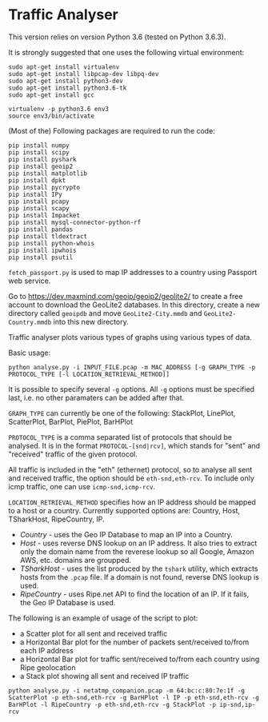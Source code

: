# Traffic Analyser

This version relies on version Python 3.6 (tested on Python 3.6.3).

It is strongly suggested that one uses the following virtual environment:
```
sudo apt-get install virtualenv
sudo apt-get install libpcap-dev libpq-dev
sudo apt-get install python3-dev
sudo apt-get install python3.6-tk
sudo apt-get install gcc

virtualenv -p python3.6 env3
source env3/bin/activate
```

(Most of the) Following packages are required to run the code:
````
pip install numpy
pip install scipy
pip install pyshark
pip install geoip2
pip install matplotlib
pip install dpkt
pip install pycrypto
pip install IPy
pip install pcapy
pip install scapy
pip install Impacket
pip install mysql-connector-python-rf
pip install pandas
pip install tldextract
pip install python-whois
pip install ipwhois
pip install psutil
````

`fetch_passport.py` is used to map IP addresses to a country using Passport web service. 

Go to https://dev.maxmind.com/geoip/geoip2/geolite2/ to create a free account to download the GeoLite2 databases. In this directory, create a new directory called `geoipdb` and move `GeoLite2-City.mmdb` and `GeoLite2-Country.mmdb` into this new directory.

Traffic analyser plots various types of graphs using various types of data.

Basic usage:
```
python analyse.py -i INPUT_FILE.pcap -m MAC_ADDRESS [-g GRAPH_TYPE -p PROTOCOL_TYPE [-l LOCATION_RETRIEVAL_METHOD]]
```

It is possible to specify several `-g` options. All `-g` options must be specified last, i.e. no other paramaters can be added after that.

`GRAPH_TYPE` can currently be one of the following: StackPlot, LinePlot, ScatterPlot, BarPlot, PiePlot, BarHPlot

`PROTOCOL_TYPE` is a comma separated list of protocols that should be analysed. It is in the format `PROTOCOL-[snd|rcv]`, which stands for "sent" and "received" traffic of the given protocol.

All traffic is included in the "eth" (ethernet) protocol, so to analyse all sent and received traffic, the option should be `eth-snd,eth-rcv`. To include only icmp traffic, one can use
`icmp-snd,icmp-rcv`.

`LOCATION_RETRIEVAL_METHOD` specifies how an IP address should be mapped to a host or a country. Currently supported options are: Country, Host, TSharkHost, RipeCountry, IP.

- *Country* - uses the Geo IP Database to map an IP into a Country.
- *Host* - uses reverse DNS lookup on an IP address. It also tries to extract only the domain name from the reverese lookup so all Google, Amazon AWS, etc. domains are groupped. 
- *TSharkHost* - uses the list produced by the `tshark` utility, which extracts hosts from the `.pcap` file. If a domain is not found, reverse DNS lookup is used.
- *RipeCountry* - uses Ripe.net API to find the location of an IP. If it fails, the Geo IP Database is used.

The following is an example of usage of the script to plot:
- a Scatter plot for all sent and received traffic
- a Horizontal Bar plot for the number of packets sent/received to/from each IP address
- a Horizontal Bar plot for traffic sent/received to/from each country using Ripe geolocation
- a Stack plot showing all sent and received IP traffic

```
python analyse.py -i netatmp_companion.pcap -m 64:bc:c:80:7e:1f -g ScatterPlot -p eth-snd,eth-rcv -g BarHPlot -l IP -p eth-snd,eth-rcv -g BarHPlot -l RipeCountry -p eth-snd,eth-rcv -g StackPlot -p ip-snd,ip-rcv 
```
